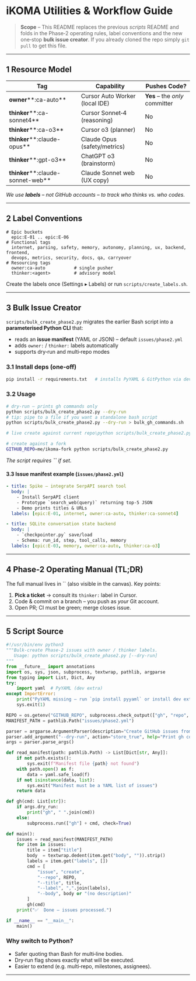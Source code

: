 # iKOMA Utilities & Workflow Guide

> **Scope** – This README replaces the previous *scripts* README and folds in the Phase‑2 operating rules, label conventions and the new one‑stop **bulk issue creator**. If you already cloned the repo simply `git pull` to get this file.

---

## 1 Resource Model

| Tag                                   | Capability                     | Pushes Code?                   |
| ------------------------------------- | ------------------------------ | ------------------------------ |
| **owner**\*\*:ca-auto\*\*             | Cursor Auto Worker (local IDE) | **Yes** – the *only* committer |
| **thinker**\*\*:ca-sonnet4\*\*        | Cursor Sonnet‑4 (reasoning)    | No                             |
| **thinker**\*\*:ca-o3\*\*             | Cursor o3 (planner)            | No                             |
| **thinker**\*\*:claude-opus\*\*       | Claude Opus (safety/metrics)   | No                             |
| **thinker**\*\*:gpt-o3\*\*            | ChatGPT o3 (brainstorm)        | No                             |
| **thinker**\*\*:claude-sonnet-web\*\* | Claude Sonnet web (UX copy)    | No                             |

*We use ****labels**** – not GitHub accounts – to track who thinks vs. who codes.*

---

## 2 Label Conventions

```text
# Epic buckets
  epic:E-01 .. epic:E-06
# Functional tags
  internet, parsing, safety, memory, autonomy, planning, ux, backend, frontend,
  devops, metrics, security, docs, qa, carryover
# Resourcing tags
  owner:ca-auto           # single pusher
  thinker:<agent>         # advisory model
```

Create the labels once (Settings ▸ Labels) or run `scripts/create_labels.sh`.

---

## 3 Bulk Issue Creator

`scripts/bulk_create_phase2.py` migrates the earlier Bash script into a **parameterised Python CLI** that:

- reads an **issue manifest** (YAML or JSON) – default `issues/phase2.yml`
- adds `owner:` / `thinker:` labels automatically
- supports dry‑run and multi‑repo modes

### 3.1 Install deps (one‑off)

```bash
pip install -r requirements.txt   # installs PyYAML & GitPython via dev extra
```

### 3.2 Usage

```bash
# dry‑run – prints gh commands only
python scripts/bulk_create_phase2.py --dry-run  
# tip: pipe to a file if you want a standalone bash script
python scripts/bulk_create_phase2.py --dry-run > bulk_gh_commands.sh

# live create against current repo\python scripts/bulk_create_phase2.py

# create against a fork
GITHUB_REPO=me/ikoma-fork python scripts/bulk_create_phase2.py
```

*The script requires **``** if set.*

#### 3.3 Issue manifest example (`issues/phase2.yml`)

```yaml
- title: Spike — integrate SerpAPI search tool
  body: |
    - Install SerpAPI client
    - Prototype `search_web(query)` returning top‑5 JSON
    - Demo prints titles & URLs
  labels: [epic:E-01, internet, owner:ca-auto, thinker:ca-sonnet4]

- title: SQLite conversation state backend
  body: |
    - `checkpointer.py` save/load
    - Schema: run_id, step, tool_calls, memory
  labels: [epic:E-03, memory, owner:ca-auto, thinker:ca-o3]
```

---

## 4 Phase‑2 Operating Manual (TL;DR)

The full manual lives in \`\` (also visible in the canvas). Key points:

1. **Pick a ticket** → consult its `thinker:` label in Cursor.
2. Code & commit on a branch – you push as *your* Git account.
3. Open PR; CI must be green; merge closes issue.

---

## 5 Script Source

```python
#!/usr/bin/env python3
"""Bulk‑create Phase‑2 issues with owner / thinker labels.
   Usage: python scripts/bulk_create_phase2.py [--dry-run]
"""
from __future__ import annotations
import os, sys, json, subprocess, textwrap, pathlib, argparse
from typing import List, Dict, Any
try:
    import yaml  # PyYAML (dev extra)
except ImportError:
    print("PyYAML missing – run `pip install pyyaml` or install dev extras")
    sys.exit(1)

REPO = os.getenv("GITHUB_REPO", subprocess.check_output(["gh", "repo", "view", "--json", "nameWithOwner", "-q", ".nameWithOwner"]).decode().strip())
MANIFEST_PATH = pathlib.Path("issues/phase2.yml")

parser = argparse.ArgumentParser(description="Create GitHub issues from manifest")
parser.add_argument("--dry-run", action="store_true", help="Print gh commands instead of executing")
args = parser.parse_args()

def read_manifest(path: pathlib.Path) -> List[Dict[str, Any]]:
    if not path.exists():
        sys.exit(f"Manifest file {path} not found")
    with path.open() as f:
        data = yaml.safe_load(f)
    if not isinstance(data, list):
        sys.exit("Manifest must be a YAML list of issues")
    return data

def gh(cmd: List[str]):
    if args.dry_run:
        print("gh", " ".join(cmd))
    else:
        subprocess.run(["gh"] + cmd, check=True)

def main():
    issues = read_manifest(MANIFEST_PATH)
    for item in issues:
        title = item["title"]
        body  = textwrap.dedent(item.get("body", "")).strip()
        labels = item.get("labels", [])
        cmd = [
            "issue", "create",
            "--repo", REPO,
            "--title", title,
            "--label", ",".join(labels),
            "--body", body or "(no description)"
        ]
        gh(cmd)
    print("✅  Done – issues processed.")

if __name__ == "__main__":
    main()
```

### Why switch to Python?

- Safer quoting than Bash for multi‑line bodies.
- Dry‑run flag shows exactly what will be executed.
- Easier to extend (e.g. multi‑repo, milestones, assignees).

---